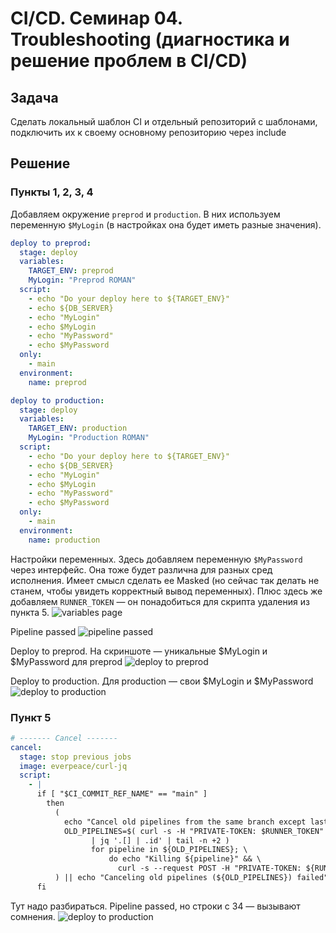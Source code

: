 # CI/CD. Семинар 04. Troubleshooting (диагностика и решение проблем в CI/CD)

## Задача
Сделать локальный шаблон CI и отдельный репозиторий с шаблонами, подключить их к своему основному репозиторию через include



## Решение

### Пункты 1, 2, 3, 4

Добавляем окружение `preprod` и `production`. В них используем переменную `$MyLogin` (в настройках она будет иметь разные значения).
```yaml
deploy to preprod:
  stage: deploy
  variables:
    TARGET_ENV: preprod
    MyLogin: "Preprod ROMAN"
  script:
    - echo "Do your deploy here to ${TARGET_ENV}"
    - echo ${DB_SERVER}
    - echo "MyLogin"
    - echo $MyLogin
    - echo "MyPassword"
    - echo $MyPassword
  only:
    - main
  environment:
    name: preprod
```


```yaml
deploy to production:
  stage: deploy
  variables:
    TARGET_ENV: production
    MyLogin: "Production ROMAN"
  script:
    - echo "Do your deploy here to ${TARGET_ENV}"
    - echo ${DB_SERVER}
    - echo "MyLogin"
    - echo $MyLogin
    - echo "MyPassword"
    - echo $MyPassword
  only:
    - main
  environment:
    name: production
```

Настройки переменных. Здесь добавляем переменную `$MyPassword` через интерфейс. Она тоже будет различна для разных сред исполнения. Имеет смысл сделать ее Masked (но сейчас так делать не станем, чтобы увидеть корректный вывод переменных). Плюс здесь же добавляем `RUNNER_TOKEN` — он понадобиться для скрипта удаления из пункта 5.
![variables page](img/VirtualBox_cibox_03_12_2023_15_22_42.png "variables page")

Pipeline passed
![pipeline passed](img/VirtualBox_cibox_03_12_2023_15_29_27.png "pipeline passed")

Deploy to preprod. На скриншоте — уникальные $MyLogin и $MyPassword для preprod
![deploy to preprod](img/VirtualBox_cibox_03_12_2023_15_31_48.png "deploy to preprod")

Deploy to production. Для production — свои $MyLogin и $MyPassword
![deploy to production](img/VirtualBox_cibox_03_12_2023_15_39_31.png "deploy to production")

### Пункт 5

```yaml
# ------- Cancel -------
cancel:
  stage: stop previous jobs
  image: everpeace/curl-jq
  script:
    - |
      if [ "$CI_COMMIT_REF_NAME" == "main" ]
        then
          (
            echo "Cancel old pipelines from the same branch except last"
            OLD_PIPELINES=$( curl -s -H "PRIVATE-TOKEN: $RUNNER_TOKEN" "https://gitlab.com/api/v4/projects/${CI_PROJECT_ID}/pipelines?ref=${CI_COMMIT_REF_NAME}&status=running" \
                  | jq '.[] | .id' | tail -n +2 )
                  for pipeline in ${OLD_PIPELINES}; \
                      do echo "Killing ${pipeline}" && \
                        curl -s --request POST -H "PRIVATE-TOKEN: ${RUNNER_TOKEN}" "https://gitlab.com/api/v4/projects/${CI_PROJECT_ID}/pipelines/${pipeline}/cancel"; done
          ) || echo "Canceling old pipelines (${OLD_PIPELINES}) failed"
      fi
```


Тут надо разбираться. Pipeline passed, но строки с 34 — вызывают сомнения.
![deploy to production](img/VirtualBox_cibox_03_12_2023_15_44_57.png "deploy to production")

